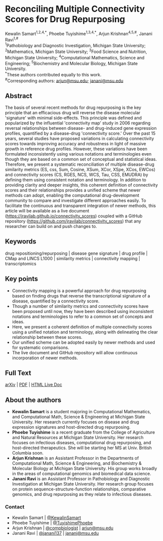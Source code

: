 # Reconciling Multiple Connectivity Scores for Drug Repurposing
Kewalin Samart<sup>1,2,4,\*</sup>, Phoebe Tuyishime<sup>1,3,4,\*</sup>, Arjun Krishnan<sup>4,5,\#</sup>, Janani Ravi<sup>1,\#</sup> <br> <sup>1</sup>Pathobiology and Diagnostic Investigation, Michigan State University; <sup>2</sup>Mathematics, Michigan State University; <sup>3</sup>Food Science and Nutrition, Michigan State University; <sup>4</sup>Computational Mathematics, Science and Engineering; <sup>5</sup>Biochemistry and Molecular Biology, Michigan State University. <br> <sup>\*</sup>These authors contributed equally to this work. <br> <sup>\#</sup>Corresponding authors: [arjun\@msu.edu](mailto:arjun@msu.edu); [janani\@msu.edu](mailto:janani@msu.edu)

## Abstract
The basis of several recent methods for drug repurposing is the key principle that an efficacious drug will reverse the disease molecular 'signature' with minimal side-effects. This principle was defined and popularized by the influential 'connectivity map' study in 2006 regarding reversal relationships between disease- and drug-induced gene expression profiles, quantified by a disease-drug 'connectivity score.' Over the past 15 years, several studies have proposed variations in calculating connectivity scores towards improving accuracy and robustness in light of massive growth in reference drug profiles. However, these variations have been formulated inconsistently using various notations and terminologies even though they are based on a common set of conceptual and statistical ideas. Therefore, we present a systematic reconciliation of multiple disease-drug similarity metrics (ES, css, Sum, Cosine, XSum, XCor, XSpe, XCos, EWCos) and connectivity scores (CS, RGES, NCS, WCS, Tau, CSS, EMUDRA) by defining them using consistent notation and terminology. In addition to providing clarity and deeper insights, this coherent definition of connectivity scores and their relationships provides a unified scheme that newer methods can adopt, enabling the computational drug-development community to compare and investigate different approaches easily. To facilitate the continuous and transparent integration of newer methods, this article will be available as a live document (<https://jravilab.github.io/connectivity_scores>) coupled with a GitHub repository (<https://github.com/jravilab/connectivity_scores>) that any researcher can build on and push changes to.

## Keywords
drug repositioning/repurposing \| disease gene signature \| drug profile \| CMap and LINCS L1000 \| similarity metrics \| connectivity mapping \| transcriptomics

## Key points
- Connectivity mapping is a powerful approach for drug repurposing based on finding drugs that reverse the transcriptional signature of a disease, quantified by a connectivity score.
- Though a number of similarity metrics and connectivity scores have been proposed until now, they have been described using inconsistent notations and terminologies to refer to a common set of concepts and ideas.
- Here, we present a coherent definition of multiple connectivity scores using a unified notation and terminology, along with delineating the clear relationship between these scores.
- Our unified scheme can be adopted easily by newer methods and used for systematic comparisons.
- The live document and GitHub repository will allow continuous incorporation of newer methods.

## Full Text

[arXiv](https://arxiv.org/abs/2009.09317v3) \| [PDF](https://arxiv.org/pdf/2009.09317v3.pdf) \| [HTML Live Doc](https://jravilab.github.io/connectivity_scores)

## About the authors

-   **Kewalin Samart** is a student majoring in Computational Mathematics, and Computational Math, Science & Engineering at Michigan State University. Her research currently focuses on disease and drug expression signatures and host-directed drug repurposing.
-   **Phoebe Tuyishime** is a recent graduate from the College of Agriculture and Natural Resources at Michigan State University. Her research focuses on infectious diseases, computational drug repurposing, and host-directed therapeutics. She will be starting her MS at Univ. British Columbia soon.
-   **Arjun Krishnan** is an Assistant Professor in the Departments of Computational Math, Science & Engineering, and Biochemistry & Molecular Biology at Michigan State University. His group works broadly in the areas of computational genomics and biomedical data science.
-   **Janani Ravi** is an Assistant Professor in Pathobiology and Diagnostic Investigation at Michigan State University. Her research group focuses on protein sequence-structure-function relationships, comparative genomics, and drug repurposing as they relate to infectious diseases.

### Contact

-   Kewalin Samart \| [@KewalinSamart](//twitter.com/KewalinSamart)
-   Phoebe Tuyishime \| [@TuyishimePhoebe](//twitter.com/TuyishimePhoebe)
-   Arjun Krishnan \| [@compbiologist](//twitter.com/compbiologist) \| [arjun\@msu.edu](mailto:arjun@msu.edu)
-   Janani Ravi \| [@janani137](//twitter.com/janani137) \| [janani\@msu.edu](mailto:janani@msu.edu)

